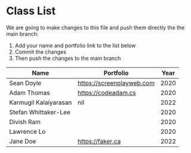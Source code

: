 # Class List

We are going to make changes to this file and push them directly the the main branch:

1. Add your name and portfolio link to the list below
2. Commit the changes
3. Then push the changes to the main branch

| Name                           | Portfolio                                                    | Year       |
| ------------------------------ | ------------------------------------------------------------ | ---------- |
| Sean Doyle                     | https://screenplayweb.com                                    | 2020       |
| Adam Thomas                    | https://codeadam.cs                                          | 2020       |
| Karmugil Kalaiyarasan          | nil                                                          | 2022       |
| Stefan Whittaker-Lee           |                                                              | 2020       |
| Divish Ram                     |                                                              | 2020       |
| Lawrence Lo                    |                                                              | 2020       |
| Jane Doe                       | https://faker.ca                                             | 2022       |
